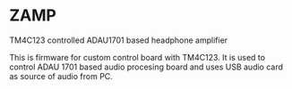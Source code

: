 # ZAMP
TM4C123 controlled ADAU1701 based headphone amplifier

This is firmware for custom control board with TM4C123.
It is used to control ADAU 1701 based audio procesing board and
uses USB audio card as source of audio from PC.

